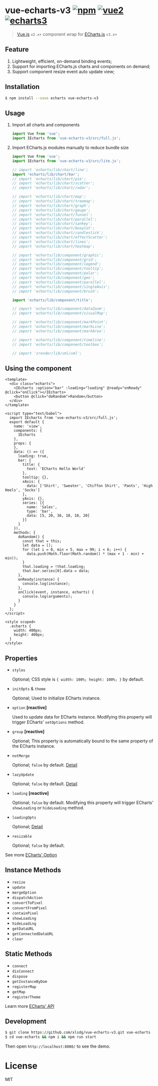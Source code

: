 # vue-echarts-v3 [![npm](https://img.shields.io/npm/v/vue-echarts-v3.svg)](https://www.npmjs.com/package/vue-echarts-v3) [![vue2](https://img.shields.io/badge/vue-2.x-brightgreen.svg)](https://vuejs.org/) [![echarts3](https://img.shields.io/badge/echarts-3.x-brightgreen.svg)](http://echarts.baidu.com/)

> [Vue.js](https://vuejs.org/) `v2.x+` component wrap for [ECharts.js](http://echarts.baidu.com/) `v3.x+`


## Feature

1. Lightweight, efficient, on-demand binding events;
2. Support for importing ECharts.js charts and components on demand;
3. Support component resize event auto update view;


## Installation

``` bash
$ npm install --save echarts vue-echarts-v3
```


## Usage

1. Import all charts and components

    ``` js
    import Vue from 'vue';
    import IEcharts from 'vue-echarts-v3/src/full.js';
    ```

2. Import ECharts.js modules manually to reduce bundle size

    ``` js
    import Vue from 'vue';
    import IEcharts from 'vue-echarts-v3/src/lite.js';

    // import 'echarts/lib/chart/line';
    import 'echarts/lib/chart/bar';
    // import 'echarts/lib/chart/pie';
    // import 'echarts/lib/chart/scatter';
    // import 'echarts/lib/chart/radar';

    // import 'echarts/lib/chart/map';
    // import 'echarts/lib/chart/treemap';
    // import 'echarts/lib/chart/graph';
    // import 'echarts/lib/chart/gauge';
    // import 'echarts/lib/chart/funnel';
    // import 'echarts/lib/chart/parallel';
    // import 'echarts/lib/chart/sankey';
    // import 'echarts/lib/chart/boxplot';
    // import 'echarts/lib/chart/candlestick';
    // import 'echarts/lib/chart/effectScatter';
    // import 'echarts/lib/chart/lines';
    // import 'echarts/lib/chart/heatmap';

    // import 'echarts/lib/component/graphic';
    // import 'echarts/lib/component/grid';
    // import 'echarts/lib/component/legend';
    // import 'echarts/lib/component/tooltip';
    // import 'echarts/lib/component/polar';
    // import 'echarts/lib/component/geo';
    // import 'echarts/lib/component/parallel';
    // import 'echarts/lib/component/singleAxis';
    // import 'echarts/lib/component/brush';

    import 'echarts/lib/component/title';

    // import 'echarts/lib/component/dataZoom';
    // import 'echarts/lib/component/visualMap';

    // import 'echarts/lib/component/markPoint';
    // import 'echarts/lib/component/markLine';
    // import 'echarts/lib/component/markArea';

    // import 'echarts/lib/component/timeline';
    // import 'echarts/lib/component/toolbox';

    // import 'zrender/lib/vml/vml';
    ```

## Using the component

``` vue
<template>
  <div class="echarts">
    <IEcharts :option="bar" :loading="loading" @ready="onReady" @click="onClick"></IEcharts>
    <button @click="doRandom">Random</button>
  </div>
</template>

<script type="text/babel">
  import IEcharts from 'vue-echarts-v3/src/full.js';
  export default {
    name: 'view',
    components: {
      IEcharts
    },
    props: {
    },
    data: () => ({
      loading: true,
      bar: {
        title: {
          text: 'ECharts Hello World'
        },
        tooltip: {},
        xAxis: {
          data: ['Shirt', 'Sweater', 'Chiffon Shirt', 'Pants', 'High Heels', 'Socks']
        },
        yAxis: {},
        series: [{
          name: 'Sales',
          type: 'bar',
          data: [5, 20, 36, 10, 10, 20]
        }]
      }
    }),
    methods: {
      doRandom() {
        const that = this;
        let data = [];
        for (let i = 0, min = 5, max = 99; i < 6; i++) {
          data.push(Math.floor(Math.random() * (max + 1 - min) + min));
        }
        that.loading = !that.loading;
        that.bar.series[0].data = data;
      },
      onReady(instance) {
        console.log(instance);
      },
      onClick(event, instance, echarts) {
        console.log(arguments);
      }
    }
  };
</script>

<style scoped>
  .echarts {
    width: 400px;
    height: 400px;
  }
</style>
```

## Properties

* `styles`

  Optional; CSS style is `{ width: 100%; height: 100%; }` by default.

* `initOpts` & `theme`

  Optional; Used to initialize ECharts instance.

* `option` **[reactive]**

  Used to update data for ECharts instance. Modifying this property will trigger ECharts' `setOptions` method.

* `group` **[reactive]**

  Optional; This property is automatically bound to the same property of the ECharts instance.

* `notMerge`

  Optional; `false` by default. [Detail](http://echarts.baidu.com/api.html#echartsInstance.setOption)

* `lazyUpdate`

  Optional; `false` by default. [Detail](http://echarts.baidu.com/api.html#echartsInstance.setOption)

* `loading` **[reactive]**

  Optional; `false` by default. Modifying this property will trigger ECharts' `showLoading` or `hideLoading` method.

* `loadingOpts`

  Optional; [Detail](https://ecomfe.github.io/echarts-doc/public/en/api.html#echartsInstance.showLoading)

* `resizable`

  Optional; `false` by default.

See more [ECharts' Option](http://echarts.baidu.com/option.html)

## Instance Methods

* `resize`
* `update`
* `mergeOption`
* `dispatchAction`
* `convertToPixel`
* `convertFromPixel`
* `containPixel`
* `showLoading`
* `hideLoading`
* `getDataURL`
* `getConnectedDataURL`
* `clear`


## Static Methods

* `connect`
* `disConnect`
* `dispose`
* `getInstanceByDom`
* `registerMap`
* `getMap`
* `registerTheme`

Learn more [ECharts' API](http://echarts.baidu.com/api.html)

## Development

``` bash
$ git clone https://github.com/xlsdg/vue-echarts-v3.git vue-echarts
$ cd vue-echarts && npm i && npm run start
```

Then open `http://localhost:8080/` to see the demo.

# License

MIT
